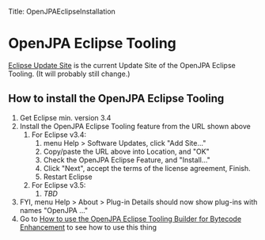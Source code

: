 Title: OpenJPAEclipseInstallation

<a name="OpenJPAEclipseInstallation-OpenJPAEclipseTooling"></a>

# OpenJPA Eclipse Tooling

<div class="info">

[Eclipse Update Site](http://people.apache.org/~dwoods/openjpa/devtools/updatesite/) is 
the current Update Site of the OpenJPA Eclipse Tooling. (It will probably still change.)

</div>

<a name="OpenJPAEclipseInstallation-HowtoinstalltheOpenJPAEclipseTooling"></a>

## How to install the OpenJPA Eclipse Tooling

1. Get Eclipse min. version 3.4
2. Install the OpenJPA Eclipse Tooling feature from the URL shown above
    1. For Eclipse v3.4:
        1. menu Help > Software Updates, click "Add Site..."
        2. Copy/paste the URL above into Location, and "OK"
        3. Check the OpenJPA Eclipse Feature, and "Install..."
        4. Click "Next", accept the terms of the license agreement, Finish.
        5. Restart Eclipse
    2. For Eclipse v3.5:
        1. *TBD*
3. FYI, menu Help > About > Plug-in Details should now show plug-ins with names "OpenJPA ..."
4. Go to [How to use the OpenJPA Eclipse Tooling Builder for Bytecode Enhancement](openjpaeclipseenhancementbuilder.html) to see how to use this thing
